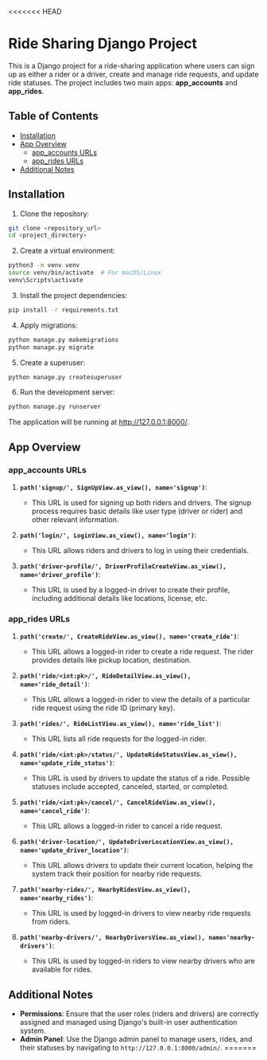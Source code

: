 <<<<<<< HEAD
# Ride Sharing Django Project

This is a Django project for a ride-sharing application where users can sign up as either a rider or a driver, create and manage ride requests, and update ride statuses. The project includes two main apps: **app_accounts** and **app_rides**.

## Table of Contents

- [Installation](#installation)
- [App Overview](#app-overview)
  - [app_accounts URLs](#app_accounts-urls)
  - [app_rides URLs](#app_rides-urls)
- [Additional Notes](#additional-notes)

## Installation

1. Clone the repository:

```bash
git clone <repository_url>
cd <project_directory>
```


2. Create a virtual environment:

```bash
python3 -m venv venv
source venv/bin/activate  # For macOS/Linux
venv\Scripts\activate
```

3. Install the project dependencies:

```bash
pip install -r requirements.txt
```

4. Apply migrations:

```bash
python manage.py makemigrations
python manage.py migrate
```

5. Create a superuser:

```bash
python manage.py createsuperuser
```

6. Run the development server:

```bash
python manage.py runserver
```
The application will be running at http://127.0.0.1:8000/.


## App Overview

### app_accounts URLs

1. **`path('signup/', SignUpView.as_view(), name='signup')`**:
   - This URL is used for signing up both riders and drivers. The signup process requires basic details like user type (driver or rider) and other relevant information.

2. **`path('login/', LoginView.as_view(), name='login')`**:
   - This URL allows riders and drivers to log in using their credentials.

3. **`path('driver-profile/', DriverProfileCreateView.as_view(), name='driver_profile')`**:
   - This URL is used by a logged-in driver to create their profile, including additional details like locations, license, etc.

### app_rides URLs

1. **`path('create/', CreateRideView.as_view(), name='create_ride')`**:
   - This URL allows a logged-in rider to create a ride request. The rider provides details like pickup location, destination.

2. **`path('ride/<int:pk>/', RideDetailView.as_view(), name='ride_detail')`**:
   - This URL allows a logged-in rider to view the details of a particular ride request using the ride ID (primary key).

3. **`path('rides/', RideListView.as_view(), name='ride_list')`**:
   - This URL lists all ride requests for the logged-in rider.

4. **`path('ride/<int:pk>/status/', UpdateRideStatusView.as_view(), name='update_ride_status')`**:
   - This URL is used by drivers to update the status of a ride. Possible statuses include accepted, canceled, started, or completed.

5. **`path('ride/<int:pk>/cancel/', CancelRideView.as_view(), name='cancel_ride')`**:
   - This URL allows a logged-in rider to cancel a ride request.

6. **`path('driver-location/', UpdateDriverLocationView.as_view(), name='update_driver_location')`**:
   - This URL allows drivers to update their current location, helping the system track their position for nearby ride requests.

7. **`path('nearby-rides/', NearbyRidesView.as_view(), name='nearby_rides')`**:
   - This URL is used by logged-in drivers to view nearby ride requests from riders.

8. **`path('nearby-drivers/', NearbyDriversView.as_view(), name='nearby-drivers')`**:
   - This URL is used by logged-in riders to view nearby drivers who are available for rides.


## Additional Notes

- **Permissions**: Ensure that the user roles (riders and drivers) are correctly assigned and managed using Django's built-in user authentication system.
- **Admin Panel**: Use the Django admin panel to manage users, rides, and their statuses by navigating to `http://127.0.0.1:8000/admin/`.
=======

